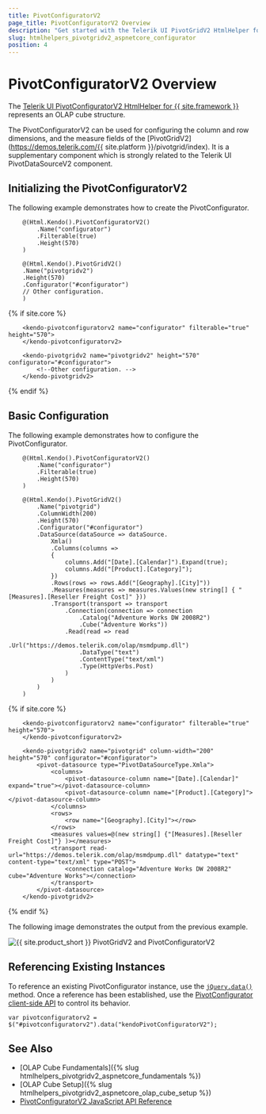 ```yaml
---
title: PivotConfiguratorV2
page_title: PivotConfiguratorV2 Overview
description: "Get started with the Telerik UI PivotGridV2 HtmlHelper for {{ site.framework }} and learn how to create and configure the PivotConfiguratorV2 Configurator."
slug: htmlhelpers_pivotgridv2_aspnetcore_configurator
position: 4
---
```


# PivotConfiguratorV2 Overview

The [Telerik UI PivotConfiguratorV2 HtmlHelper for {{ site.framework }}](/api/pivotconfigurator) represents an OLAP cube structure.

The PivotConfiguratorV2 can be used for configuring the column and row dimensions, and the measure fields of the [PivotGridV2](https://demos.telerik.com/{{ site.platform }}/pivotgrid/index). It is a supplementary component which is strongly related to the Telerik UI PivotDataSourceV2 component.

## Initializing the PivotConfiguratorV2

The following example demonstrates how to create the PivotConfigurator.

```HtmlHelper
    @(Html.Kendo().PivotConfiguratorV2()
        .Name("configurator")
        .Filterable(true)
        .Height(570)
    )

    @(Html.Kendo().PivotGridV2()
    .Name("pivotgridv2")
    .Height(570)
    .Configurator("#configurator")
    // Other configuration.
    )
```
{% if site.core %}
```TagHelper
    <kendo-pivotconfiguratorv2 name="configurator" filterable="true" height="570">
    </kendo-pivotconfiguratorv2>

    <kendo-pivotgridv2 name="pivotgridv2" height="570" configurator="#configurator">
        <!--Other configuration. -->
    </kendo-pivotgridv2>
````
{% endif %}

## Basic Configuration

The following example demonstrates how to configure the PivotConfigurator.

```HtmlHelper
    @(Html.Kendo().PivotConfiguratorV2()
        .Name("configurator")
        .Filterable(true)
        .Height(570)
    )

    @(Html.Kendo().PivotGridV2()
        .Name("pivotgrid")
        .ColumnWidth(200)
        .Height(570)
        .Configurator("#configurator")
        .DataSource(dataSource => dataSource.
            Xmla()
            .Columns(columns =>
            {
                columns.Add("[Date].[Calendar]").Expand(true);
                columns.Add("[Product].[Category]");
            })
            .Rows(rows => rows.Add("[Geography].[City]"))
            .Measures(measures => measures.Values(new string[] { "[Measures].[Reseller Freight Cost]" }))
            .Transport(transport => transport
                .Connection(connection => connection
                    .Catalog("Adventure Works DW 2008R2")
                    .Cube("Adventure Works"))
                .Read(read => read
                    .Url("https://demos.telerik.com/olap/msmdpump.dll")
                    .DataType("text")
                    .ContentType("text/xml")
                    .Type(HttpVerbs.Post)
                )
            )
        )
    )
```
{% if site.core %}
```TagHelper
    <kendo-pivotconfiguratorv2 name="configurator" filterable="true" height="570">
    </kendo-pivotconfiguratorv2>

    <kendo-pivotgridv2 name="pivotgrid" column-width="200" height="570" configurator="#configurator">
        <pivot-datasource type="PivotDataSourceType.Xmla">
            <columns>
                <pivot-datasource-column name="[Date].[Calendar]" expand="true"></pivot-datasource-column>
                <pivot-datasource-column name="[Product].[Category]"></pivot-datasource-column>
            </columns>
            <rows>
                <row name="[Geography].[City]"></row>
            </rows>
            <measures values=@(new string[] {"[Measures].[Reseller Freight Cost]"} )></measures>
            <transport read-url="https://demos.telerik.com/olap/msmdpump.dll" datatype="text" content-type="text/xml" type="POST">
                <connection catalog="Adventure Works DW 2008R2" cube="Adventure Works"></connection>
            </transport>
        </pivot-datasource>
    </kendo-pivotgridv2>
````
{% endif %}

The following image demonstrates the output from the previous example.

![{{ site.product_short }} PivotGridV2 and PivotConfiguratorV2](../images/pivotconfiguratorv2.png)

## Referencing Existing Instances

To reference an existing PivotConfigurator instance, use the [`jQuery.data()`](http://api.jquery.com/jQuery.data/) method. Once a reference has been established, use the [PivotConfigurator client-side API](https://docs.telerik.com/kendo-ui/api/javascript/ui/pivotconfiguratorv2#methods) to control its behavior.

    var pivotconfiguratorv2 = $("#pivotconfiguratorv2").data("kendoPivotConfiguratorV2");

## See Also

* [OLAP Cube Fundamentals]({% slug htmlhelpers_pivotgridv2_aspnetcore_fundamentals %})
* [OLAP Cube Setup]({% slug htmlhelpers_pivotgridv2_aspnetcore_olap_cube_setup %})
* [PivotConfiguratorV2 JavaScript API Reference](/api/javascript/ui/pivotconfiguratorv2)
